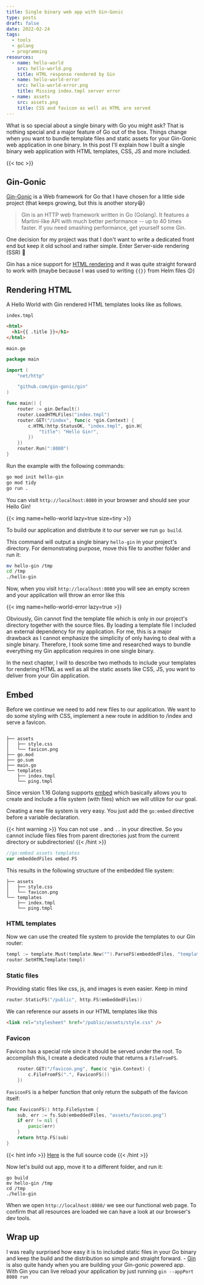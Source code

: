 ```yaml
---
title: Single binary web app with Gin-Gonic
type: posts
draft: false
date: 2022-02-24
tags:
  - tools
  - golang
  - programming
resources:
  - name: hello-world
    src: hello-world.png
    title: HTML response rendered by Gin
  - name: hello-world-error
    src: hello-world-error.png
    title: Missing index.tmpl server error
  - name: assets
    src: assets.png
    title: CSS and favicon as well as HTML are served
---
```


What is so special about a single binary with Go you might ask? That is nothing special and a major feature of Go out of the box. Things change when you want to bundle template files and static assets for your Gin-Gonic web application in one binary. In this post I'll explain how I built a single binary web application with HTML templates, CSS, JS and more included.

<!--more-->

{{< toc >}}

## Gin-Gonic

[Gin-Gonic](https://github.com/gin-gonic/gin) is a Web framework for Go that I have chosen for a little side project (that keeps growing, but this is another story😆)

> Gin is an HTTP web framework written in Go (Golang). It features a Martini-like API with much better performance -- up to 40 times faster. If you need smashing performance, get yourself some Gin.

One decision for my project was that I don't want to write a dedicated front end but keep it old school and rather simple. Enter Server-side rendering (SSR) 🎉

Gin has a nice support for [HTML rendering](https://github.com/gin-gonic/gin#html-rendering) and it was quite straight forward to work with (maybe because I was used to writing `{{}}` from Helm files 😉)

## Rendering HTML

A Hello World with Gin rendered HTML templates looks like as follows.

`index.tmpl`

```html
<html>
  <h1>{{ .title }}</h1>
</html>
```

`main.go`

```go
package main

import (
	"net/http"

	"github.com/gin-gonic/gin"
)

func main() {
	router := gin.Default()
	router.LoadHTMLFiles("index.tmpl")
	router.GET("/index", func(c *gin.Context) {
		c.HTML(http.StatusOK, "index.tmpl", gin.H{
			"title": "Hello Gin!",
		})
	})
	router.Run(":8080")
}
```

Run the example with the following commands:

```sh
go mod init hello-gin
go mod tidy
go run .
```

You can visit `http://localhost:8080` in your browser and should see your Hello Gin!

{{< img name=hello-world lazy=true size=tiny >}}

To build our application and distribute it to our server we run `go build`.

This command will output a single binary `hello-gin` in your project's directory. For demonstrating purpose, move this file to another folder and run it:

```sh
mv hello-gin /tmp
cd /tmp
./hello-gin
```

Now, when you visit `http://localhost:8080` you will see an empty screen and your application will throw an error like this

{{< img name=hello-world-error lazy=true >}}

Obviously, Gin cannot find the template file which is only in our project's directory together with the source files. By loading a template file I included an external dependency for my application. For me, this is a major drawback as I cannot emphasize the simplicity of only having to deal with a single binary. Therefore, I took some time and researched ways to bundle everything my Gin application requires in one single binary.

In the next chapter, I will to describe two methods to include your templates for rendering HTML as well as all the static assets like CSS, JS, you want to deliver from your Gin application.

## Embed

Before we continue we need to add new files to our application. We want to do some styling with CSS, implement a new route in addition to /index and serve a favicon.

```

├── assets
│   ├── style.css
│   └── favicon.png
├── go.mod
├── go.sum
├── main.go
└── templates
    ├── index.tmpl
    └── ping.tmpl
```

Since version 1.16 Golang supports [embed](https://pkg.go.dev/embed) which basically allows you to create and include a file system (with files) which we will utilize for our goal.

Creating a new file system is very easy. You just add the `go:embed` directive before a variable declaration.

{{< hint warning >}}
You can not use `.` and `..` in your directive. So you cannot include files files from parent directories just from the current directory or subdirectories!
{{< /hint >}}

```go
//go:embed assets templates
var embeddedFiles embed.FS
```

This results in the following structure of the embedded file system:

```
├── assets
│   ├── style.css
│   └── favicon.png
└── templates
    ├── index.tmpl
    └── ping.tmpl
```

### HTML templates

Now we can use the created file system to provide the templates to our Gin router:

```go
templ := template.Must(template.New("").ParseFS(embeddedFiles, "templates/*"))
router.SetHTMLTemplate(templ)
```

### Static files

Providing static files like css, js, and images is even easier. Keep in mind

```go
router.StaticFS("/public", http.FS(embeddedFiles))
```

We can reference our assets in our HTML templates like this

```html
<link rel="stylesheet" href="/public/assets/style.css" />
```

### Favicon

Favicon has a special role since it should be served under the root. To accomplish this, I create a dedicated route that returns a `FileFromFS`.

```go
	router.GET("/favicon.png", func(c *gin.Context) {
		c.FileFromFS(".", FaviconFS())
	})
```

`FaviconFS` is a helper function that only return the subpath of the favicon itself:

```go
func FaviconFS() http.FileSystem {
	sub, err := fs.Sub(embeddedFiles, "assets/favicon.png")
	if err != nil {
		panic(err)
	}
	return http.FS(sub)
}
```

{{< hint info >}}
[Here](https://github.com/Allaman/gin-demo) is the full source code
{{< /hint >}}

Now let's build out app, move it to a different folder, and run it:

```
go build
mv hello-gin /tmp
cd /tmp
./hello-gin
```

When we open `http://localhost:8080/` we see our functional web page. To confirm that all resources are loaded we can have a look at our browser's dev tools.

## Wrap up

I was really surprised how easy it is to included static files in your Go binary and keep the build and the distribution so simple and straight forward. - [Gin](https://github.com/codegangsta/gin) is also quite handy when you are building your Gin-gonic powered app. With Gin you can live reload your application by just running `gin --appPort 8080 run`
